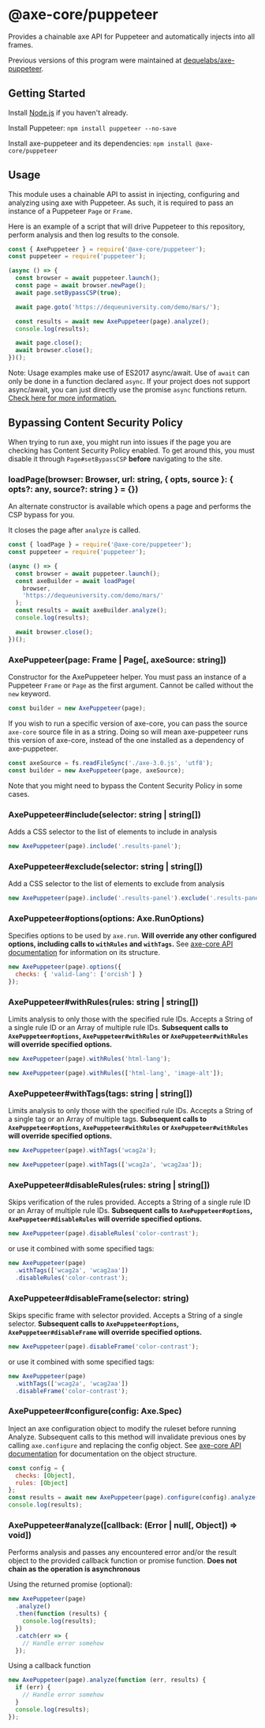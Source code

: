 # @axe-core/puppeteer

Provides a chainable axe API for Puppeteer and automatically injects into all frames.

Previous versions of this program were maintained at [dequelabs/axe-puppeteer](https://github.com/dequelabs/axe-puppeteer).

## Getting Started

Install [Node.js](https://docs.npmjs.com/getting-started/installing-node) if you haven't already.

Install Puppeteer: `npm install puppeteer --no-save`

Install axe-puppeteer and its dependencies: `npm install @axe-core/puppeteer`

## Usage

This module uses a chainable API to assist in injecting, configuring and analyzing using axe with Puppeteer. As such, it is required to pass an instance of a Puppeteer `Page` or `Frame`.

Here is an example of a script that will drive Puppeteer to this repository, perform analysis and then log results to the console.

```js
const { AxePuppeteer } = require('@axe-core/puppeteer');
const puppeteer = require('puppeteer');

(async () => {
  const browser = await puppeteer.launch();
  const page = await browser.newPage();
  await page.setBypassCSP(true);

  await page.goto('https://dequeuniversity.com/demo/mars/');

  const results = await new AxePuppeteer(page).analyze();
  console.log(results);

  await page.close();
  await browser.close();
})();
```

Note: Usage examples make use of ES2017 async/await. Use of `await` can only be done in a function
declared `async`. If your project does not support async/await, you can just directly use the promise
`async` functions return. [Check here for more
information.](https://developer.mozilla.org/en-US/docs/Web/JavaScript/Reference/Statements/async_function)

## Bypassing Content Security Policy

When trying to run axe, you might run into issues if the page you are checking has Content Security Policy enabled. To get around this, you must disable it through `Page#setBypassCSP` **before** navigating to the site.

### loadPage(browser: Browser, url: string, { opts, source }: { opts?: any, source?: string } = {})

An alternate constructor is available which opens a page and performs the CSP bypass for you.

It closes the page after `analyze` is called.

```js
const { loadPage } = require('@axe-core/puppeteer');
const puppeteer = require('puppeteer');

(async () => {
  const browser = await puppeteer.launch();
  const axeBuilder = await loadPage(
    browser,
    'https://dequeuniversity.com/demo/mars/'
  );
  const results = await axeBuilder.analyze();
  console.log(results);

  await browser.close();
})();
```

### AxePuppeteer(page: Frame | Page[, axeSource: string])

Constructor for the AxePuppeteer helper.
You must pass an instance of a Puppeteer `Frame` or `Page` as the first argument. Cannot be called without the `new` keyword.

```js
const builder = new AxePuppeteer(page);
```

If you wish to run a specific version of axe-core, you can pass the source `axe-core` source file in as a string. Doing so will mean axe-puppeteer runs this version of axe-core, instead of the one installed as a dependency of axe-puppeteer.

```js
const axeSource = fs.readFileSync('./axe-3.0.js', 'utf8');
const builder = new AxePuppeteer(page, axeSource);
```

Note that you might need to bypass the Content Security Policy in some cases.

### AxePuppeteer#include(selector: string | string[])

Adds a CSS selector to the list of elements to include in analysis

```js
new AxePuppeteer(page).include('.results-panel');
```

### AxePuppeteer#exclude(selector: string | string[])

Add a CSS selector to the list of elements to exclude from analysis

```js
new AxePuppeteer(page).include('.results-panel').exclude('.results-panel h2');
```

### AxePuppeteer#options(options: Axe.RunOptions)

Specifies options to be used by `axe.run`. **Will override any other configured options, including calls to `withRules` and `withTags`.**
See [axe-core API documentation](https://github.com/dequelabs/axe-core/blob/master/doc/API.md)
for information on its structure.

```js
new AxePuppeteer(page).options({
  checks: { 'valid-lang': ['orcish'] }
});
```

### AxePuppeteer#withRules(rules: string | string[])

Limits analysis to only those with the specified rule IDs. Accepts a String of a single rule ID or an Array of multiple rule IDs. **Subsequent calls to `AxePuppeteer#options`, `AxePuppeteer#withRules` or `AxePuppeteer#withRules` will override specified options.**

```js
new AxePuppeteer(page).withRules('html-lang');
```

```js
new AxePuppeteer(page).withRules(['html-lang', 'image-alt']);
```

### AxePuppeteer#withTags(tags: string | string[])

Limits analysis to only those with the specified rule IDs. Accepts a String of a single tag or an Array of multiple tags. **Subsequent calls to `AxePuppeteer#options`, `AxePuppeteer#withRules` or `AxePuppeteer#withRules` will override specified options.**

```js
new AxePuppeteer(page).withTags('wcag2a');
```

```js
new AxePuppeteer(page).withTags(['wcag2a', 'wcag2aa']);
```

### AxePuppeteer#disableRules(rules: string | string[])

Skips verification of the rules provided. Accepts a String of a single rule ID or an Array of multiple rule IDs. **Subsequent calls to `AxePuppeteer#options`, `AxePuppeteer#disableRules` will override specified options.**

```js
new AxePuppeteer(page).disableRules('color-contrast');
```

or use it combined with some specified tags:

```js
new AxePuppeteer(page)
  .withTags(['wcag2a', 'wcag2aa'])
  .disableRules('color-contrast');
```

### AxePuppeteer#disableFrame(selector: string)

Skips specific frame with selector provided. Accepts a String of a single selector. **Subsequent calls to `AxePuppeteer#options`, `AxePuppeteer#disableFrame` will override specified options.**

```js
new AxePuppeteer(page).disableFrame('color-contrast');
```

or use it combined with some specified tags:

```js
new AxePuppeteer(page)
  .withTags(['wcag2a', 'wcag2aa'])
  .disableFrame('color-contrast');
```

### AxePuppeteer#configure(config: Axe.Spec)

Inject an axe configuration object to modify the ruleset before running Analyze. Subsequent calls to this method will invalidate previous ones by calling `axe.configure` and replacing the config object. See [axe-core API documentation](https://github.com/dequelabs/axe-core/blob/master/doc/API.md#api-name-axeconfigure) for documentation on the object structure.

```js
const config = {
  checks: [Object],
  rules: [Object]
};
const results = await new AxePuppeteer(page).configure(config).analyze();
console.log(results);
```

### AxePuppeteer#analyze([callback: (Error | null[, Object]) => void])

Performs analysis and passes any encountered error and/or the result object to the provided callback function or promise function. **Does not chain as the operation is asynchronous**

Using the returned promise (optional):

```js
new AxePuppeteer(page)
  .analyze()
  .then(function (results) {
    console.log(results);
  })
  .catch(err => {
    // Handle error somehow
  });
```

Using a callback function

```js
new AxePuppeteer(page).analyze(function (err, results) {
  if (err) {
    // Handle error somehow
  }
  console.log(results);
});
```
